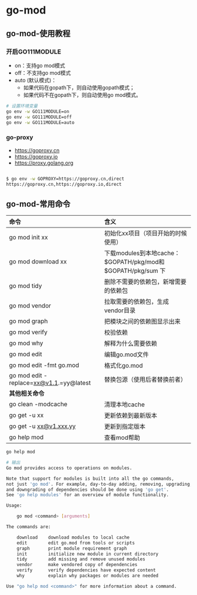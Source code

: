 # go-mod

## go-mod-使用教程

### 开启GO111MODULE

- on：支持go mod模式
- off：不支持go mod模式
- auto (默认模式)：
  - 如果代码在gopath下，则自动使用gopath模式；
  - 如果代码不在gopath下，则自动使用go mod模式。


```bash
# 设置环境变量
go env -w GO111MODULE=on
go env -w GO111MODULE=off
go env -w GO111MODULE=auto
```

### go-proxy

- https://goproxy.cn
- https://goproxy.io
- https://proxy.golang.org

```bash

$ go env -w GOPROXY=https://goproxy.cn,direct
https://goproxy.cn,https://goproxy.io,direct
```


## go-mod-常用命令



| 命令                                    | 含义                                                         |
| :-------------------------------------- | :----------------------------------------------------------- |
| go mod init xx                          | 初始化xx项目（项目开始的时候使用）                           |
| go mod download xx                      | 下载modules到本地cache：$GOPATH/pkg/mod和 $GOPATH/pkg/sum 下 |
| go mod tidy                             | 删除不需要的依赖包，新增需要的依赖包                         |
| go mod vendor                           | 拉取需要的依赖包，生成vendor目录                             |
| go mod graph                            | 把模块之间的依赖图显示出来                                   |
| go mod verify                           | 校验依赖                                                     |
| go mod why                              | 解释为什么需要依赖                                           |
| go mod edit                             | 编辑go.mod文件                                               |
| go mod edit -fmt go.mod                 | 格式化go.mod                                                 |
| go mod edit -replace=xx@v1.1.=yy@latest | 替换包源（使用后者替换前者）                                 |
| **其他相关命令**                        |                                                              |
| go clean -modcache                      | 清理本地cache                                                |
| go get -u xx                            | 更新依赖到最新版本                                           |
| go get -u xx@v1.xxx.yy                  | 更新到指定版本                                               |
| go help mod                             | 查看mod帮助                                                  |



```bash
go help mod

# 输出
Go mod provides access to operations on modules.

Note that support for modules is built into all the go commands,
not just 'go mod'. For example, day-to-day adding, removing, upgrading,
and downgrading of dependencies should be done using 'go get'.
See 'go help modules' for an overview of module functionality.

Usage:

	go mod <command> [arguments]

The commands are:

	download    download modules to local cache
	edit        edit go.mod from tools or scripts
	graph       print module requirement graph
	init        initialize new module in current directory
	tidy        add missing and remove unused modules
	vendor      make vendored copy of dependencies
	verify      verify dependencies have expected content
	why         explain why packages or modules are needed

Use "go help mod <command>" for more information about a command.
```